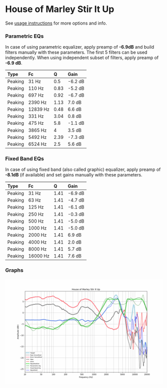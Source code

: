 # House of Marley Stir It Up
See [usage instructions](https://github.com/jaakkopasanen/AutoEq#usage) for more options and info.

### Parametric EQs
In case of using parametric equalizer, apply preamp of **-6.9dB** and build filters manually
with these parameters. The first 5 filters can be used independently.
When using independent subset of filters, apply preamp of **-6.9 dB**.

| Type    | Fc       |    Q | Gain    |
|:--------|:---------|:-----|:--------|
| Peaking | 31 Hz    | 0.5  | -6.2 dB |
| Peaking | 110 Hz   | 0.83 | -5.2 dB |
| Peaking | 697 Hz   | 0.92 | -6.7 dB |
| Peaking | 2390 Hz  | 1.13 | 7.0 dB  |
| Peaking | 12839 Hz | 0.48 | 6.6 dB  |
| Peaking | 331 Hz   | 3.04 | 0.8 dB  |
| Peaking | 475 Hz   | 5.8  | -1.1 dB |
| Peaking | 3865 Hz  | 4    | 3.5 dB  |
| Peaking | 5492 Hz  | 2.39 | -7.3 dB |
| Peaking | 6524 Hz  | 2.5  | 5.6 dB  |

### Fixed Band EQs
In case of using fixed band (also called graphic) equalizer, apply preamp of **-8.1dB**
(if available) and set gains manually with these parameters.

| Type    | Fc       |    Q | Gain    |
|:--------|:---------|:-----|:--------|
| Peaking | 31 Hz    | 1.41 | -6.9 dB |
| Peaking | 63 Hz    | 1.41 | -4.7 dB |
| Peaking | 125 Hz   | 1.41 | -6.1 dB |
| Peaking | 250 Hz   | 1.41 | -0.3 dB |
| Peaking | 500 Hz   | 1.41 | -5.0 dB |
| Peaking | 1000 Hz  | 1.41 | -5.0 dB |
| Peaking | 2000 Hz  | 1.41 | 6.9 dB  |
| Peaking | 4000 Hz  | 1.41 | 2.0 dB  |
| Peaking | 8000 Hz  | 1.41 | 5.7 dB  |
| Peaking | 16000 Hz | 1.41 | 7.6 dB  |

### Graphs
![](./House%20of%20Marley%20Stir%20It%20Up.png)